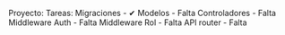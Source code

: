 Proyecto:
	Tareas:
		Migraciones - ✔
		Modelos - Falta
		Controladores - Falta
		Middleware Auth - Falta
		Middleware Rol - Falta
		API router - Falta
